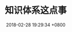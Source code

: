 ---
layout: post
title: "知识体系这点事"
date: 2018-02-28 19:29:34 +0800
comments: true
categories: architecture
---